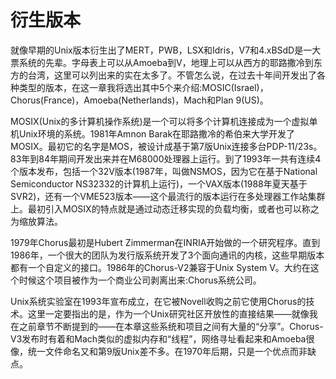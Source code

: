 # 衍生版本

就像早期的Unix版本衍生出了MERT，PWB，LSX和Idris，V7和4.xBSdD是一大票系统的先辈。字母表上可以从Amoeba到V，地理上可以从西方的耶路撒冷到东方的台湾，这里可以列出来的实在太多了。不管怎么说，在过去十年间开发出了各种类型的版本，在这一章我将选出其中5个来介绍:MOSIC(Israel)，Chorus(France)，Amoeba(Netherlands)，Mach和Plan 9(US)。

MOSIX(Unix的多计算机操作系统)是一个可以将多个计算机连接成为一个虚拟单机Unix环境的系统。1981年Amnon Barak在耶路撒冷的希伯来大学开发了MOSIX。最初它的名字是MOS，被设计成基于第7版Unix连接多台PDP-11/23s。83年到84年期间开发出来并在M68000处理器上运行。到了1993年一共有连续4个版本发布，包括一个32V版本(1987年，叫做NSMOS，因为它在基于National Semiconductor NS32332的计算机上运行)，一个VAX版本(1988年夏天基于SVR2)，还有一个VME523版本——这个最流行的版本运行在多处理器工作站集群上。最初引入MOSIX的特点就是通过动态迁移实现的负载均衡，或者也可以称之为缩放算法。

1979年Chorus最初是Hubert Zimmerman在INRIA开始做的一个研究程序。直到1986年，一个很大的团队为发行版系统开发了3个面向通讯的内核，这些早期版本都有一个自定义的接口。1986年的Chorus-V2兼容于Unix System V。大约在这个时候这个项目被作为一个商业公司剥离出来:Chorus系统公司。

Unix系统实验室在1993年宣布成立，在它被Novell收购之前它使用Chorus的技术。这里一定要指出的是，作为一个Unix研究社区开放性的直接结果——就像我在之前章节不断提到的——在本章这些系统和项目之间有大量的“分享”。Chorus-V3发布时有着和Mach类似的虚拟内存和“线程”，网络寻址看起来和Amoeba很像，统一文件命名又和第9版Unix差不多。在1970年后期，只是一个优点而非缺点。


